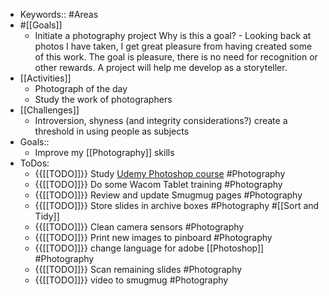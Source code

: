 - Keywords:: #Areas 
- #[[Goals]]
    - Initiate a photography project
Why is this a goal? - Looking back at photos I have taken, I get great pleasure from having created some of this work. The goal is pleasure, there is no need for recognition or other rewards. A project will help me develop as a storyteller.
- [[Activities]]
    - Photograph of the day 
    - Study the work of photographers
- [[Challenges]]
    - Introversion, shyness (and integrity considerations?) create a threshold in using people as subjects
- Goals:: 
    - Improve my [[Photography]] skills
- ToDos:
    - {{[[TODO]]}} Study [Udemy Photoshop course](https://www.udemy.com/home/my-courses/learning/) #Photography
    - {{[[TODO]]}} Do some Wacom Tablet training #Photography
    - {{[[TODO]]}} Review and update Smugmug pages #Photography
    - {{[[TODO]]}} Store slides in archive boxes #Photography #[[Sort and Tidy]]
    - {{[[TODO]]}} Clean camera sensors #Photography
    - {{[[TODO]]}} Print new images to pinboard #Photography
    - {{[[TODO]]}} change language for adobe [[Photoshop]] #Photography
    - {{[[TODO]]}} Scan remaining slides #Photography 
    - {{[[TODO]]}} video to smugmug #Photography
